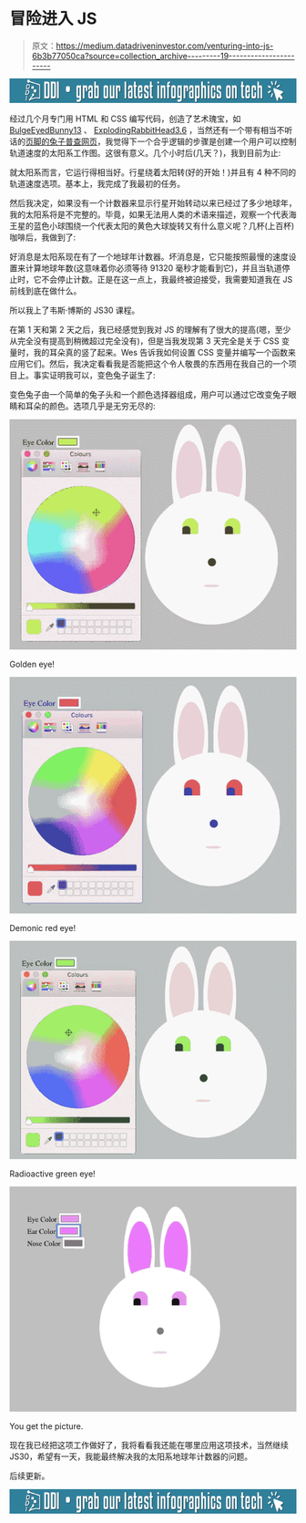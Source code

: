 # 冒险进入 JS

> 原文：<https://medium.datadriveninvestor.com/venturing-into-js-6b3b77050ca?source=collection_archive---------19----------------------->

[![](img/ade85f241622480e95b5c6ff5f36ca64.png)](http://www.track.datadriveninvestor.com/InfoSplit)

经过几个月专门用 HTML 和 CSS 编写代码，创造了艺术瑰宝，如 [BulgeEyedBunny13](https://medium.com/datadriveninvestor/my-coding-journey-week-9-grad-ient-school-abba35149290) 、 [ExplodingRabbitHead3.6](https://medium.com/datadriveninvestor/my-coding-journey-week-6-a-css-revelation-46a549d756f2) ，当然还有一个带有相当不听话的[页脚的兔子普查网页](https://medium.com/datadriveninvestor/my-coding-journey-week-8-putting-my-foot-down-kind-of-74e9b77d85a6)，我觉得下一个合乎逻辑的步骤是创建一个用户可以控制轨道速度的太阳系工作图。这很有意义。几个小时后(几天？)，我到目前为止:

就太阳系而言，它运行得相当好。行星绕着太阳转(好的开始！)并且有 4 种不同的轨道速度选项。基本上，我完成了我最初的任务。

然后我决定，如果没有一个计数器来显示行星开始转动以来已经过了多少地球年，我的太阳系将是不完整的。毕竟，如果无法用人类的术语来描述，观察一个代表海王星的蓝色小球围绕一个代表太阳的黄色大球旋转又有什么意义呢？几杯(上百杯)咖啡后，我做到了:

好消息是太阳系现在有了一个地球年计数器。坏消息是，它只能按照最慢的速度设置来计算地球年数(这意味着你必须等待 91320 毫秒才能看到它)，并且当轨道停止时，它不会停止计数。正是在这一点上，我最终被迫接受，我需要知道我在 JS 前线到底在做什么。

所以我上了韦斯·博斯的 JS30 课程。

在第 1 天和第 2 天之后，我已经感觉到我对 JS 的理解有了很大的提高(嗯，至少从完全没有提高到稍微超过完全没有)，但是当我发现第 3 天完全是关于 CSS 变量时，我的耳朵真的竖了起来。Wes 告诉我如何设置 CSS 变量并编写一个函数来应用它们。然后，我决定看看我是否能把这个令人敬畏的东西用在我自己的一个项目上。事实证明我可以，变色兔子诞生了:

变色兔子由一个简单的兔子头和一个颜色选择器组成，用户可以通过它改变兔子眼睛和耳朵的颜色。选项几乎是无穷无尽的:

![](img/a5d3e5d48c5d67197d1a4da18d145c00.png)

Golden eye!

![](img/0bc42f1c8ec67ffecc078ac3625431b5.png)

Demonic red eye!

![](img/fea528bb3873adf95eab311a1bcaff9d.png)

Radioactive green eye!

![](img/4e85fad172643f01df9875a58d93af47.png)

You get the picture.

现在我已经把这项工作做好了，我将看看我还能在哪里应用这项技术，当然继续 JS30，希望有一天，我能最终解决我的太阳系地球年计数器的问题。

后续更新。

[![](img/ade85f241622480e95b5c6ff5f36ca64.png)](http://www.track.datadriveninvestor.com/InfoSplit)
